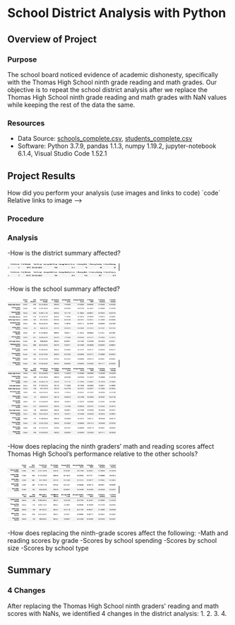 # School District Analysis with Python

## Overview of Project

### Purpose

The school board noticed evidence of academic dishonesty, specifically with the Thomas High School ninth grade reading and math grades. Our objective is to repeat the school district analysis after we replace the Thomas High School ninth grade reading and math grades with NaN values while keeping the rest of the data the same.


### Resources

- Data Source: [schools_complete.csv](Resources/schools_complete.csv), [students_complete.csv](Resources/students_complete.csv)
- Software: Python 3.7.9, pandas 1.1.3, numpy 1.19.2, jupyter-notebook 6.1.4, Visual Studio Code 1.52.1

## Project Results 
<!-->
How did you perform your analysis (use images and links to code)
`code`
Relative links to image
-->
### Procedure


### Analysis
<!--
There is a bulleted list that addresses how each of the seven school district metrics was affected by the changes in the data (10 pt).
Results: Using bulleted lists and images of DataFrames as support, address the following questions.''
-->

-How is the district summary affected?

<img src="Resources/orig_district_summary.png" width="49%"> |
<img src="Resources/new_district_summary.png" width="49%">

-How is the school summary affected?

<img src="Resources/orig_per_school_summary.png" width="49%"> |
<img src="Resources/new_per_school_summary.png" width="49%">

-How does replacing the ninth graders’ math and reading scores affect Thomas High School’s performance relative to the other schools?

<img src="Resources/orig_top_5_schools.png" width="49%"> |
<img src="Resources/new_top_5_schools.png" width="49%">

-How does replacing the ninth-grade scores affect the following:
-Math and reading scores by grade
-Scores by school spending
-Scores by school size
-Scores by school type


## Summary

### 4 Changes

After replacing the Thomas High School ninth graders' reading and math scores with NaNs, we identified 4 changes in the district analysis:
1. 
2. 
3. 
4. 